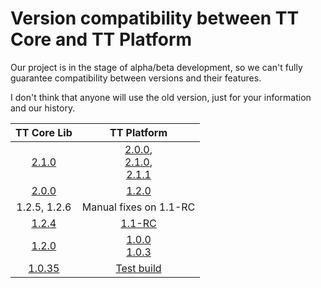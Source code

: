 Version compatibility between TT Core and TT Platform 
=========

Our project is in the stage of alpha/beta development, so we can't fully guarantee compatibility between versions and their features.

I don't think that anyone will use the old version, just for your information and our history.

| TT Core Lib   | TT Platform   | 
| :-----------: |:-------------:| 
| [2.1.0](https://github.com/Plain-Solutions/tt-core/releases/tag/2.1.0) |  [2.0.0](https://github.com/Plain-Solutions/tt-platform/releases/tag/2.0.0),<br> [2.1.0](https://github.com/Plain-Solutions/tt-platform/releases/tag/2.1.0),<br>[2.1.1](https://github.com/Plain-Solutions/tt-platform/releases/tag/2.1.1) 
| [2.0.0](https://github.com/Plain-Solutions/tt-core/releases/tag/2.0.0)	| [1.2.0](https://github.com/Plain-Solutions/tt-platform/releases/tag/1.2.0)
| 1.2.5, 1.2.6 | Manual fixes on 1.1-RC
| [1.2.4](http://github.com/Plain-Solutions/tt-core/releases/tag/1.2.4) | [1.1-RC](https://github.com/Plain-Solutions/tt-platform/tree/2a80eb585553218dea9b5787e313d9dec28d3775)
| [1.2.0](https://github.com/Plain-Solutions/tt-core/releases/tag/1.2.0)      | [1.0.0](https://github.com/Plain-Solutions/tt-platform/releases/tag/1.0.0) <br> [1.0.3](https://github.com/Plain-Solutions/tt-platform/releases/tag/1.0.3)        
| [1.0.35](https://github.com/Plain-Solutions/tt-core/releases/tag/1.0.35) | [Test build](https://github.com/Plain-Solutions/tt-platform/tree/61d257621f82616c0a6e0f36d209ad546850b1dd)